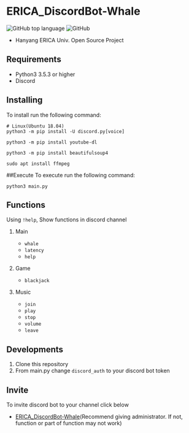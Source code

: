# ERICA_DiscordBot-Whale
![GitHub top language](https://img.shields.io/github/languages/top/hsmint/ERICA_DiscordBot-Whale)
![GitHub](https://img.shields.io/github/license/hsmint/ERICA_DiscordBot-Whale)

* Hanyang ERICA Univ. Open Source Project

## Requirements

* Python3 3.5.3 or higher
* Discord

## Installing

To install run the following command:

```
# Linux(Ubuntu 18.04)
python3 -m pip install -U discord.py[voice]

python3 -m pip install youtube-dl

python3 -m pip install beautifulsoup4

sudo apt install ffmpeg
```

##Execute
To execute run the following command:
```
python3 main.py
```

## Functions

Using `!help`, Show functions in discord channel

1. Main
    * `whale`
    * `latency`
    * `help`

2. Game
    * `blackjack`

3. Music
    * `join`
    * `play`
    * `stop`
    * `volume`
    * `leave`

## Developments

1. Clone this repository
2. From main.py change `discord_auth` to your discord bot token

## Invite

To invite discord bot to your channel click below

* [ERICA_DiscordBot-Whale](https://discordapp.com/oauth2/authorize?client_id=648062744389484565&permissions=8&scope=bot)(Recommend giving administrator. If not, function or part of function may not work)
